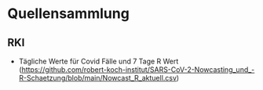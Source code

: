 # Quellensammlung

## RKI

- Tägliche Werte für Covid Fälle und 7 Tage R Wert (https://github.com/robert-koch-institut/SARS-CoV-2-Nowcasting_und_-R-Schaetzung/blob/main/Nowcast_R_aktuell.csv)
